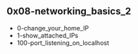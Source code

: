 ## 0x08-networking_basics_2
- 0-change_your_home_IP
- 1-show_attached_IPs
- 100-port_listening_on_localhost